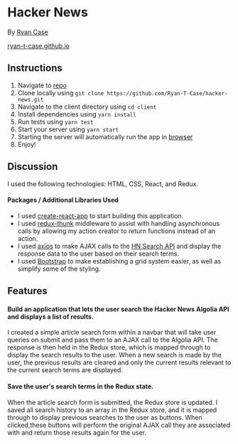 # Hacker News

By [Ryan Case](mailto:Ryan_Case@outlook.com)

[ryan-t-case.github.io](https://ryan-t-case.github.io/)

## Instructions

1. Navigate to [repo](https://github.com/Ryan-T-Case/hacker-news)
2. Clone locally using
   `git clone https://github.com/Ryan-T-Case/hacker-news.git`
3. Navigate to the client directory using `cd client`
3. Install dependencies using `yarn install`
4. Run tests using `yarn test`
5. Start your server using `yarn start`
6. Starting the server will automatically run the app in [browser](http://localhost:3000)
7. Enjoy!


## Discussion

I used the following technologies: HTML, CSS, React, and Redux.

#### Packages / Additional Libraries Used

- I used [create-react-app](https://goo.gl/26jfy4) to start building this application.
- I used [redux-thunk](https://yarnpkg.com/en/package/redux-thunk) middleware to assist with handling asynchronous calls by allowing my action creator to return functions instead of an action.
- I used [axios](https://yarnpkg.com/en/package/axios) to make AJAX calls to the [HN Search API](https://hn.algolia.com/api) and display the response data to the user based on their search terms.
- I used [Bootstrap](https://getbootstrap.com/) to make establishing a grid system easier, as well as simplify some of the styling.

## Features

#### Build an application that lets the user search the Hacker News Algolia API and displays a list of results.

I created a simple article search form within a navbar that will take user queries on submit and pass them to an AJAX call to the Algolia API. The response is then held in the Redux store, which is mapped through to display the search results to the user. When a new search is made by the user, the previous results are cleared and only the current results relevant to the current search terms are displayed.

#### Save the user's search terms in the Redux state.

When the article search form is submitted, the Redux store is updated. I saved all search history to an array in the Redux store, and it is mapped through to display previous searches to the user as buttons. When clicked,these buttons will perform the original AJAX call they are associated with and return those results again for the user.
